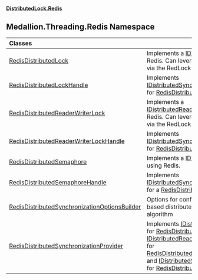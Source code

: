 #### [DistributedLock.Redis](README.md 'README')

## Medallion.Threading.Redis Namespace

| Classes | |
| :--- | :--- |
| [RedisDistributedLock](RedisDistributedLock.md 'Medallion.Threading.Redis.RedisDistributedLock') | Implements a [IDistributedLock](https://github.com/madelson/DistributedLock/tree/default-documentation/docs/api/DistributedLock.Core/IDistributedLock.md 'Medallion.Threading.IDistributedLock') using Redis. Can leverage multiple servers via the RedLock algorithm. |
| [RedisDistributedLockHandle](RedisDistributedLockHandle.md 'Medallion.Threading.Redis.RedisDistributedLockHandle') | Implements [IDistributedSynchronizationHandle](https://github.com/madelson/DistributedLock/tree/default-documentation/docs/api/DistributedLock.Core/IDistributedSynchronizationHandle.md 'Medallion.Threading.IDistributedSynchronizationHandle') for [RedisDistributedLock](RedisDistributedLock.md 'Medallion.Threading.Redis.RedisDistributedLock') |
| [RedisDistributedReaderWriterLock](RedisDistributedReaderWriterLock.md 'Medallion.Threading.Redis.RedisDistributedReaderWriterLock') | Implements a [IDistributedReaderWriterLock](https://github.com/madelson/DistributedLock/tree/default-documentation/docs/api/DistributedLock.Core/IDistributedReaderWriterLock.md 'Medallion.Threading.IDistributedReaderWriterLock') using Redis. Can leverage multiple servers via the RedLock algorithm. |
| [RedisDistributedReaderWriterLockHandle](RedisDistributedReaderWriterLockHandle.md 'Medallion.Threading.Redis.RedisDistributedReaderWriterLockHandle') | Implements [IDistributedSynchronizationHandle](https://github.com/madelson/DistributedLock/tree/default-documentation/docs/api/DistributedLock.Core/IDistributedSynchronizationHandle.md 'Medallion.Threading.IDistributedSynchronizationHandle') for [RedisDistributedReaderWriterLock](RedisDistributedReaderWriterLock.md 'Medallion.Threading.Redis.RedisDistributedReaderWriterLock') |
| [RedisDistributedSemaphore](RedisDistributedSemaphore.md 'Medallion.Threading.Redis.RedisDistributedSemaphore') | Implements a [IDistributedSemaphore](https://github.com/madelson/DistributedLock/tree/default-documentation/docs/api/DistributedLock.Core/IDistributedSemaphore.md 'Medallion.Threading.IDistributedSemaphore') using Redis. |
| [RedisDistributedSemaphoreHandle](RedisDistributedSemaphoreHandle.md 'Medallion.Threading.Redis.RedisDistributedSemaphoreHandle') | Implements [IDistributedSynchronizationHandle](https://github.com/madelson/DistributedLock/tree/default-documentation/docs/api/DistributedLock.Core/IDistributedSynchronizationHandle.md 'Medallion.Threading.IDistributedSynchronizationHandle') for a [RedisDistributedSemaphore](RedisDistributedSemaphore.md 'Medallion.Threading.Redis.RedisDistributedSemaphore') |
| [RedisDistributedSynchronizationOptionsBuilder](RedisDistributedSynchronizationOptionsBuilder.md 'Medallion.Threading.Redis.RedisDistributedSynchronizationOptionsBuilder') | Options for configuring a redis-based distributed synchronization algorithm |
| [RedisDistributedSynchronizationProvider](RedisDistributedSynchronizationProvider.md 'Medallion.Threading.Redis.RedisDistributedSynchronizationProvider') | Implements [IDistributedLockProvider](https://github.com/madelson/DistributedLock/tree/default-documentation/docs/api/DistributedLock.Core/IDistributedLockProvider.md 'Medallion.Threading.IDistributedLockProvider') for [RedisDistributedLock](RedisDistributedLock.md 'Medallion.Threading.Redis.RedisDistributedLock'),<br/>[IDistributedReaderWriterLockProvider](https://github.com/madelson/DistributedLock/tree/default-documentation/docs/api/DistributedLock.Core/IDistributedReaderWriterLockProvider.md 'Medallion.Threading.IDistributedReaderWriterLockProvider') for [RedisDistributedReaderWriterLock](RedisDistributedReaderWriterLock.md 'Medallion.Threading.Redis.RedisDistributedReaderWriterLock'),<br/>and [IDistributedSemaphoreProvider](https://github.com/madelson/DistributedLock/tree/default-documentation/docs/api/DistributedLock.Core/IDistributedSemaphoreProvider.md 'Medallion.Threading.IDistributedSemaphoreProvider') for [RedisDistributedSemaphore](RedisDistributedSemaphore.md 'Medallion.Threading.Redis.RedisDistributedSemaphore'). |
